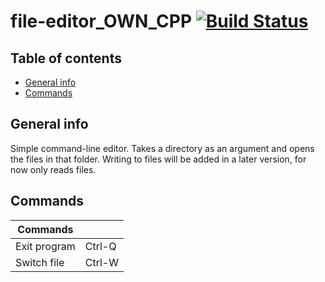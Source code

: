 
# file-editor_OWN_CPP [![Build Status](https://app.travis-ci.com/DenmarkPolice/file-editor_OWN_CPP.svg?branch=main)](https://app.travis-ci.com/DenmarkPolice/file-editor_OWN_CPP)

## Table of contents
* [General info](#general-info)
* [Commands](#Commands)

## General info
Simple command-line editor. Takes a directory as an argument and opens the files in that folder. Writing to files will be added in a later version, for now only reads files.

## Commands

| Commands     ||
|--------------|-----------|
| Exit program | Ctrl-Q    |
| Switch file  | Ctrl-W    |